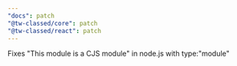 ```yaml
---
"docs": patch
"@tw-classed/core": patch
"@tw-classed/react": patch
---
```


Fixes "This module is a CJS module" in node.js with type:"module"
